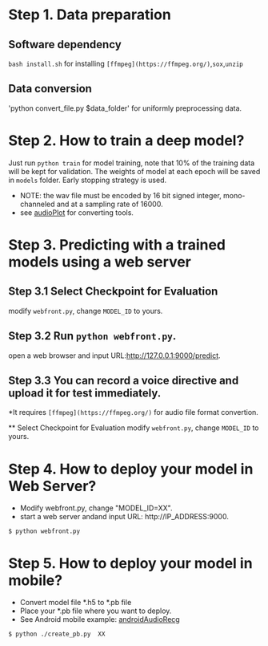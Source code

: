 # Step 1.  Data preparation
## Software dependency
`bash install.sh` for installing `[ffmpeg](https://ffmpeg.org/)`,`sox`,`unzip`
## Data conversion
'python convert_file.py $data_folder' for uniformly preprocessing data.

# Step 2. How to train a deep model?
Just run `python train` for model training, note that 10% of the training data will be kept for validation.
The weights of model at each epoch will be saved in `models` folder.
Early stopping strategy is used.

* NOTE: the wav file must be encoded by 16 bit signed integer, mono-channeled and at a sampling rate of 16000.
* see [audioPlot](http://gitlab.icenter.tsinghua.edu.cn/saturnlab/audioPlot) for converting tools.


# Step 3. Predicting with a trained models using a web server
## Step 3.1 Select Checkpoint for Evaluation
modify `webfront.py`, change `MODEL_ID` to yours.

## Step 3.2 Run `python webfront.py`. 
open a web browser and input URL:http://127.0.0.1:9000/predict. 

## Step 3.3 You can record a voice directive and upload it for test immediately. 

*It requires `[ffmpeg](https://ffmpeg.org/)` for audio file format convertion.

** Select Checkpoint for Evaluation
modify `webfront.py`, change `MODEL_ID` to yours.

# Step 4. How to deploy your model in Web Server?   
*  Modify webfront.py, change "MODEL_ID=XX".
*  start a web server andand input URL: http://IP_ADDRESS:9000. 

`$ python webfront.py`

# Step 5. How to deploy your model in mobile? 
*  Convert model file *.h5 to *.pb file 
*  Place your *.pb file where you want to deploy.
*  See Android mobile example: [androidAudioRecg](http://gitlab.icenter.tsinghua.edu.cn/saturnlab/androidAudioRecg)

`$ python ./create_pb.py  XX`

